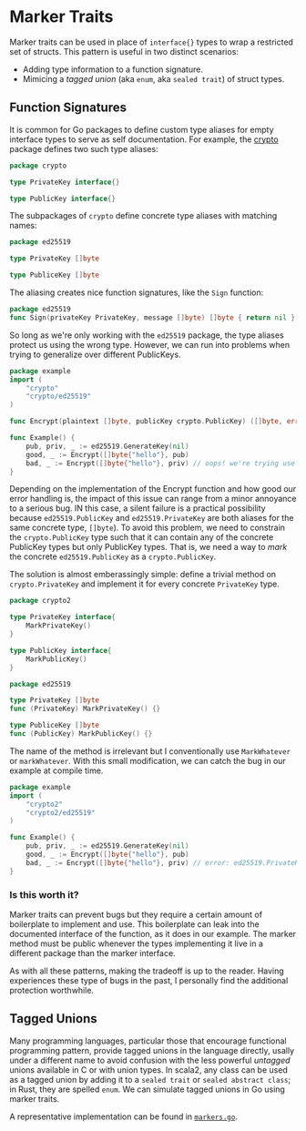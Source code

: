 # Marker Traits

Marker traits can be used in place of `interface{}` types to wrap a restricted set of structs. This pattern is useful in two distinct scenarios:

- Adding type information to a function signature. 
- Mimicing a *tagged union* (aka `enum`, aka `sealed trait`) of struct types.

## Function Signatures

It is common for Go packages to define custom type aliases for empty interface types to serve as self documentation. For example, the [crypto]() package defines two such type aliases:

```go
package crypto

type PrivateKey interface{}

type PublicKey interface{}
```

The subpackages of `crypto` define concrete type aliases with matching names:

```go
package ed25519

type PrivateKey []byte

type PubliceKey []byte
```

The aliasing creates nice function signatures, like the `Sign` function:

```go
package ed25519
func Sign(privateKey PrivateKey, message []byte) []byte { return nil }

```

So long as we're only working with the `ed25519` package, the type aliases protect us using the wrong type. However, we can run into problems when trying to generalize over different PublicKeys.

```go
package example
import (
    "crypto"
    "crypto/ed25519"
)

func Encrypt(plaintext []byte, publicKey crypto.PublicKey) ([]byte, error) { return nil, nil }

func Example() {
    pub, priv, _ := ed25519.GenerateKey(nil)
    good, _ := Encrypt([]byte{"hello"}, pub)
    bad, _ := Encrypt([]byte{"hello"}, priv) // oops! we're trying use a private key, when a public key is required!
}
```

Depending on the implementation of the Encrypt function and how good our error handling is, the impact of this issue can range from a minor annoyance to a serious bug. IN this case, a silent failure is a practical possibility because `ed25519.PublicKey` and `ed25519.PrivateKey` are both aliases for the same concrete type, `[]byte`). To avoid this problem, we need to constrain the `crypto.PublicKey` type such that it can contain any of the concrete PublicKey types but only PublicKey types. That is, we need a way to *mark* the concrete `ed25519.PublicKey` as a `crypto.PublicKey`.

The solution is almost emberassingly simple: define a trivial method on `crypto.PrivateKey` and implement it for every concrete `PrivateKey` type.

```go
package crypto2

type PrivateKey interface{
    MarkPrivateKey()
}

type PublicKey interface{
    MarkPublicKey()
}
```
```go
package ed25519

type PrivateKey []byte
func (PrivateKey) MarkPrivateKey() {}

type PubliceKey []byte
func (PublicKey) MarkPublicKey() {}
```

The name of the method is irrelevant but I conventionally use `MarkWhatever` or `markWhatever`. With this small modification, we can catch the bug in our example at compile time.

```go
package example
import (
    "crypto2"
    "crypto2/ed25519"
)

func Example() {
    pub, priv, _ := ed25519.GenerateKey(nil)
    good, _ := Encrypt([]byte{"hello"}, pub)
    bad, _ := Encrypt([]byte{"hello"}, priv) // error: ed25519.PrivateKey does not implement crypto2.PublicKey.
}
```

### Is this worth it?

Marker traits can prevent bugs but they require a certain amount of boilerplate to implement and use. This boilerplate can leak into the documented interface of the function, as it does in our example. The marker method must be public whenever the types implementing it live in a different package than the marker interface.

As with all these patterns, making the tradeoff is up to the reader. Having experiences these type of bugs in the past, I personally find the additional protection worthwhile.

## Tagged Unions

Many programming languages, particular those that encourage functional programming pattern, provide tagged unions in the language directly, usally under a different name to avoid confusion with the less powerful *untagged* unions available in C or with union types. In scala2, any class can be used as a tagged union by adding it to a `sealed trait` or `sealed abstract class`; in Rust, they are spelled `enum`. We can simulate tagged unions in Go using marker traits.

A representative implementation can be found in [`markers.go`](./markers.go).





